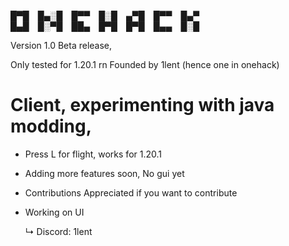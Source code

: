 
█▀█ █▄░█ █▀▀ █░█ ▄▀█ █▀▀ █▄▀  
█▄█ █░▀█ ██▄ █▀█ █▀█ █▄▄ █░█



Version 1.0 Beta release,

Only tested for 1.20.1 rn
Founded by 1lent (hence one in onehack)

# Client, experimenting with java modding,



- Press L for flight, works for 1.20.1
- Adding more features soon, No gui yet





- Contributions Appreciated if you want to contribute
- Working on UI

   ↳ Discord: 1lent
